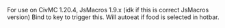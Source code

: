 For use on CivMC 1.20.4, JsMacros 1.9.x (idk if this is correct JsMacros version)
Bind to key to trigger this. Will autoeat if food is selected in hotbar.

